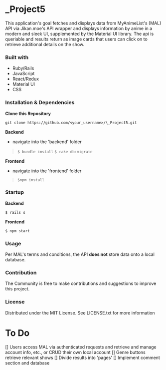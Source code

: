 # \_Project5

This application's goal fetches and displays data from MyAnimeList's (MAL) API via Jikan.moe's API wrapper and displays information by anime in a modern and sleek UI, supplemented by the Material UI library.
The api is queriable and results return as image cards that users can click on to retrieve additional details on the show.

### Built with

- Ruby/Rails
- JavaScript
- React/Redux
- Material UI
- CSS

### Installation & Dependencies

**Clone this Repository**

`git clone https://github.com/<your_username>/\_Project5.git`

**Backend**

- navigate into the 'backend' folder

> `$ bundle install`
> `$ rake db:migrate`

**Frontend**

- navigate into the 'frontend' folder

> `$npm install`

### Startup

**Backend**

`$ rails s`

**Frontend**

`$ npm start`

### Usage

Per MAL's terms and conditions, the API **does not** store data onto a local database.

### Contribution

The Community is free to make contributions and suggestions to improve this project.

### License

Distributed under the MIT License. See LICENSE.txt for more information

# To Do

[] Users access MAL via authenticated requests and retrieve and manage account info, etc., or CRUD their own local account
[] Genre buttons retrieve relevant shows
[] Divide results into 'pages'
[] Implement comment section and database
